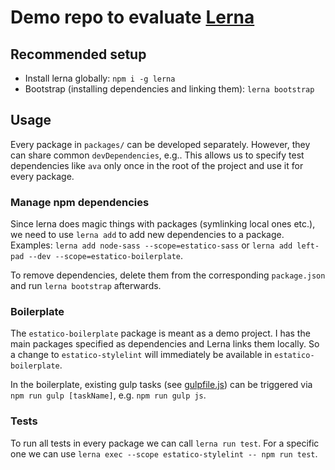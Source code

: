 # Demo repo to evaluate [Lerna](https://github.com/lerna/lerna)

## Recommended setup

- Install lerna globally: `npm i -g lerna`
- Bootstrap (installing dependencies and linking them): `lerna bootstrap` 

## Usage

Every package in `packages/` can be developed separately. However, they can share common `devDependencies`, e.g.. This allows us to specify test dependencies like `ava` only once in the root of the project and use it for every package.

### Manage npm dependencies

Since lerna does magic things with packages (symlinking local ones etc.), we need to use `lerna add` to add new dependencies to a package. Examples: `lerna add node-sass --scope=estatico-sass` or `lerna add left-pad --dev --scope=estatico-boilerplate`.

To remove dependencies, delete them from the corresponding `package.json` and run `lerna bootstrap` afterwards.

### Boilerplate

The `estatico-boilerplate` package is meant as a demo project. I has the main packages specified as dependencies and Lerna links them locally. So a change to `estatico-stylelint` will immediately be available in `estatico-boilerplate`.

In the boilerplate, existing gulp tasks (see [gulpfile.js](packages/estatico-boilerplate/gulpfile.js)) can be triggered via `npm run gulp [taskName]`, e.g. `npm run gulp js`.

### Tests

To run all tests in every package we can call `lerna run test`. For a specific one we can use `lerna exec --scope estatico-stylelint -- npm run test`.
